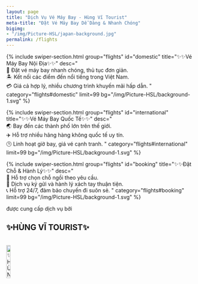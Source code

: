 ```yaml
---
layout: page
title: "Dịch Vụ Vé Máy Bay - Hùng Vĩ Tourist"
meta-title: "Đặt Vé Máy Bay Dễ Dàng & Nhanh Chóng"
bigimg:
- "/img/Picture-HSL/japan-background.jpg"
permalink: /flights
---
```




<!-- Layer 1 -->

<!-- Layer 2 tour nước ngoài -->

{% include swiper-section.html
  group="flights"
  id="domestic"
  title="✨✨Vé Máy Bay Nội Địa✨✨" 
  desc="     
  🛫 Đặt vé máy bay nhanh chóng, thủ tục đơn giản.<br>
  🏝️ Kết nối các điểm đến nổi tiếng trong Việt Nam.<br>
  💳 Giá cả hợp lý, nhiều chương trình khuyến mãi hấp dẫn.
  "
  category="flights#domestic"
  limit=99 
  bg="/img/Picture-HSL/background-1.svg"
%}


{% include swiper-section.html
  group="flights"
  id="international"
  title="✨✨Vé Máy Bay Quốc Tế✨✨" 
  desc="     
  🌏 Bay đến các thành phố lớn trên thế giới.<br>
  ✈️ Hỗ trợ nhiều hãng hàng không quốc tế uy tín.<br>
  🕒 Linh hoạt giờ bay, giá vé cạnh tranh.
  "
  category="flights#international"
  limit=99 
  bg="/img/Picture-HSL/background-1.svg"
%}


{% include swiper-section.html
  group="flights"
  id="booking"
  title="✨✨Đặt Chỗ & Hành Lý✨✨" 
  desc="     
  💺 Hỗ trợ chọn chỗ ngồi theo yêu cầu.<br>
  🛄 Dịch vụ ký gửi và hành lý xách tay thuận tiện.<br>
  📞 Hỗ trợ 24/7, đảm bảo chuyến đi suôn sẻ.
  "
  category="flights#booking"
  limit=99 
  bg="/img/Picture-HSL/background-1.svg"
%}


<!-- Layer 4 -->

<div class="gradient-bg">
  <div class="gradient-text">
    <p>được cung cấp dịch vụ bởi</p><h2>✨HÙNG VĨ TOURIST✨</h2>
    <br>
    <div class="text-center">
      <a target="_blank" rel="noopener" href="/" class="project-link" title="✨HÙNG VĨ TOURIST✨">
        <img src="{{ site.baseurl }}/img/Picture-HSL/logo-trans.png" class="img-rounded" loading="lazy" alt="✨HÙNG VĨ TOURIST✨" width="15%" />
      </a>
    </div>
  </div>
</div>